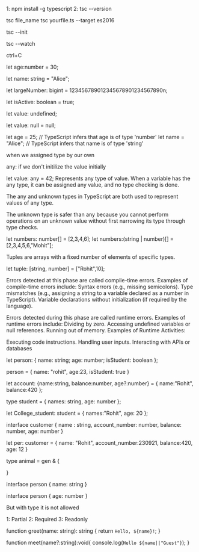 <!-- Age example: 30 == Thirty -->
<!-- Number calculation result -->
<!-- Accessing property of an object -->


<!-- First we need to install Typescript compiler -->
1: npm install -g typescript
2: tsc --version

<!-- How to run TS file -->
tsc file_name
tsc yourfile.ts --target es2016

<!-- Intialize config file -->
tsc --init

<!-- run tsc -->

<!-- Every JS file will be valid TS -->
<!-- If there is an error in TS, still it will compile it and convert it into JS file -->
<!-- It will be on the user how to tackle it -->


<!-- watch mode -->
tsc --watch

<!-- How to quit it -->
ctrl+C


<!-- How to deal with number -->
let age:number = 30;

<!-- How to deal with string -->
let name: string = "Alice";

<!-- How to deal with bigint -->
let largeNumber: bigint = 123456789012345678901234567890n;

<!-- How to deal with boolean -->
let isActive: boolean = true;

<!-- How to deal with undefined -->
let value: undefined;

<!-- How to deal with null -->
let value: null = null;


<!-- Type Inference in TypeScript refers to the ability of the TypeScript compiler to automatically determine the type of a variable based on the value assigned to it. This means that even if you don't explicitly specify a type, TypeScript can infer the most appropriate type and apply it. -->

let age = 25;  // TypeScript infers that age is of type 'number'
let name = "Alice";  // TypeScript infers that name is of type 'string'


<!--  Explicit Type Annotations -->
when we assigned type by our own

<!-- Limitations of Type Inference -->
any: if we don't initilize the value initially

<!-- any -->
let value: any = 42;
Represents any type of value. When a variable has the any type, it can be assigned any value, and no type checking is done.


<!-- unknown -->
The any and unknown types in TypeScript are both used to represent values of any type.

The unknown type is safer than any because you cannot perform operations on an unknown value without first narrowing its type through type checks.


<!-- Non Primitive Data type -->

<!-- 1: Array -->
let numbers: number[] = [2,3,4,6];
let numbers:(string | number)[] = [2,3,4,5,6,"Mohit"];

<!-- 2: Tuples -->
Tuples are arrays with a fixed number of elements of specific types.

let tuple: [string, number] = ["Rohit",10];




<!--  Compile-time refers to the phase when the source code is translated into machine code or an intermediate format (e.g., bytecode). This is done by a compiler. -->


Errors detected at this phase are called compile-time errors.
Examples of compile-time errors include:
Syntax errors (e.g., missing semicolons).
Type mismatches (e.g., assigning a string to a variable declared as a number in TypeScript).
Variable declarations without initialization (if required by the language).



<!-- Runtime refers to the phase when the program is executed after it has been compiled (or interpreted). -->

Errors detected during this phase are called runtime errors.
Examples of runtime errors include:
Dividing by zero.
Accessing undefined variables or null references.
Running out of memory.
Examples of Runtime Activities:

Executing code instructions.
Handling user inputs.
Interacting with APIs or databases




<!--  Objects -->

let person: { name: string; age: number; isStudent: boolean };

person = {
    name: "rohit",
    age:23,
    isStudent: true
}


<!-- Inline -->
let account: {name:string, balance:number, age?:number} = {
    name:"Rohit",
    balance:420
};

<!-- Using Type Alises -->

type student = {
   names: string,
   age: number
};

let College_student: student = {
    names:"Rohit",
    age: 20
};


<!-- using interface -->


interface customer {
    name : string,
    account_number: number,
    balance: number,
    age: number 
}

let per: customer = {
    name: "Rohit",
    account_number:230921,
    balance:420,
    age: 12
}

<!-- extend with interface -->

<!-- type uses intersections (&) to combine multiple types. -->

type animal = gen & {

}


<!--  Declaration Merging -->
interface person {
    name: string
}

interface person {
    age: number
}

<!-- Above syntax is allowed -->

But with type it is not allowed

<!-- ? optional keyword
 -->


<!-- Nested Objects -->


<!-- Utility Types for Objects -->
1: Partial<Person>
2: Required<Person>
3: Readonly<Person>

<!-- Array of Objects -->


<!-- Function in JS -->


function greet(name: string): string {
    return `Hello, ${name}!`;
}

<!-- Optional Parameters ?-->
function meet(name?:string):void{
    console.log(`Hello ${name||"Guest"}`);
}

<!-- Default parameter -->





